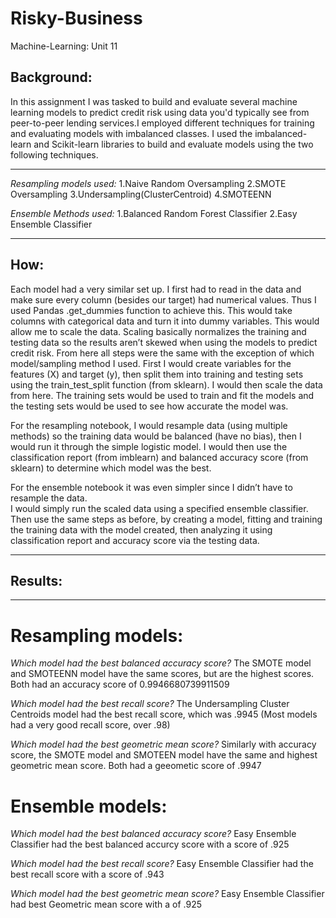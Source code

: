 # Risky-Business
Machine-Learning: Unit 11

## Background: 
In this assignment I was tasked to build and evaluate several machine learning models to predict credit risk using data you'd typically see from peer-to-peer lending services.I employed different techniques for training and evaluating models with imbalanced classes. I used the imbalanced-learn and Scikit-learn libraries to build and evaluate models using the two following techniques.

---

*Resampling models used:*
1.Naive Random Oversampling
2.SMOTE Oversampling
3.Undersampling(ClusterCentroid)
4.SMOTEENN 

*Ensemble Methods used:*
1.Balanced Random Forest Classifier
2.Easy Ensemble Classifier

---
## How:
Each model had a very similar set up. I first had to read in the data and make sure every column (besides our target) had numerical values. Thus I used Pandas .get_dummies function to achieve this. This would take columns with categorical data and turn it into dummy variables. This would allow me to scale the data. Scaling basically normalizes the training and testing data so the results aren’t skewed when using the models to predict credit risk. From here all steps were the same with the exception of which model/sampling method I used. First I would create variables for the features (X) and target (y), then split them into training and testing sets using the train_test_split function (from sklearn). I would then scale the data from here. The training sets would be used to train and fit the models and the testing sets would be used to see how accurate the model was. 

For the resampling notebook, I would resample data (using multiple methods) so the training data would be balanced (have no bias), then I would run it through the simple logistic model. 
I would then use the classification report (from imblearn) and balanced accuracy score (from sklearn) to determine which model was the best.

For the ensemble notebook it was even simpler since I didn’t have to resample the data.  
I would simply run the scaled data using a specified ensemble classifier. Then use the same steps as before, by creating a model, fitting and training the training data with the model created, then analyzing it using classification report and accuracy score via the testing data. 

---

## Results:
--- 

# Resampling models:

*Which model had the best balanced accuracy score?*
The SMOTE model and SMOTEENN model have the same scores, but are the highest scores. Both had an accuracy score of 0.9946680739911509

*Which model had the best recall score?*
The Undersampling Cluster Centroids model had the best recall score, which was .9945
(Most models had a very good recall score, over .98)

*Which model had the best geometric mean score?*
Similarly with accuracy score, the SMOTE model and SMOTEEN model have the same and highest geometric mean score. Both had a geeometic score of .9947

# Ensemble models:

*Which model had the best balanced accuracy score?*
Easy Ensemble Classifier had the best balanced accurcy score with a score of .925

*Which model had the best recall score?*
Easy Ensemble Classifier had the best recall score with a score of .943

*Which model had the best geometric mean score?*
Easy Ensemble Classifier had best Geometric mean score with a of .925


